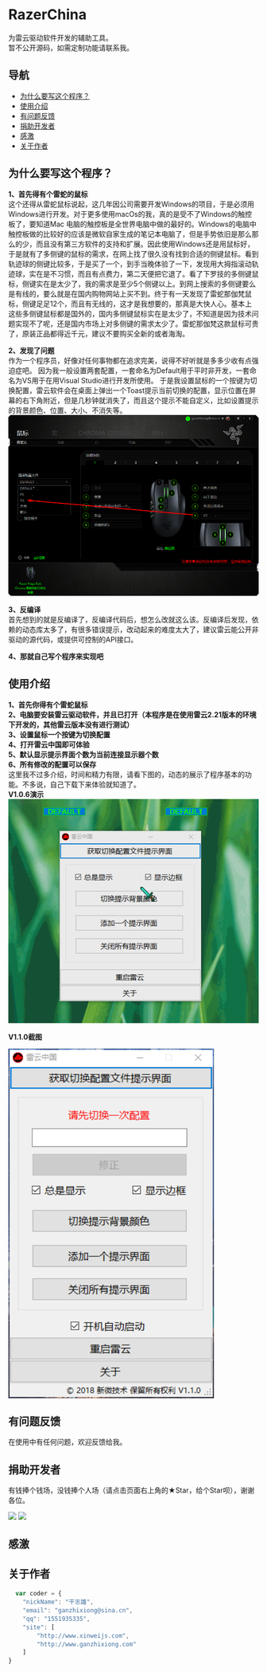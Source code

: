 # RazerChina
为雷云驱动软件开发的辅助工具。  
暂不公开源码，如需定制功能请联系我。

## 导航
 
- [为什么要写这个程序？](#%E4%B8%BA%E4%BB%80%E4%B9%88%E8%A6%81%E5%86%99%E8%BF%99%E4%B8%AA%E7%A8%8B%E5%BA%8F%EF%BC%9F)
- [使用介绍](#%E4%BD%BF%E7%94%A8%E4%BB%8B%E7%BB%8D)  
- [有问题反馈](#%E6%9C%89%E9%97%AE%E9%A2%98%E5%8F%8D%E9%A6%88)
- [捐助开发者](#%E6%8D%90%E5%8A%A9%E5%BC%80%E5%8F%91%E8%80%85)
- [感激](#%E6%84%9F%E6%BF%80)
- [关于作者](#关于作者)

 
## 为什么要写这个程序？
**1、首先得有个雷蛇的鼠标**  
这个还得从雷蛇鼠标说起，这几年因公司需要开发Windows的项目，于是必须用Windows进行开发。对于更多使用macOs的我，真的是受不了Windows的触控板了，要知道Mac 电脑的触控板是全世界电脑中做的最好的。Windows的电脑中触控板做的比较好的应该是微软自家生成的笔记本电脑了，但是手势依旧是那么那么的少，而且没有第三方软件的支持和扩展。因此使用Windows还是用鼠标好，于是就有了多侧键的鼠标的需求，在网上找了很久没有找到合适的侧键鼠标。看到轨迹球的侧键比较多，于是买了一个，到手当晚体验了一下，发现用大拇指滚动轨迹球，实在是不习惯，而且有点费力，第二天便把它退了。看了下罗技的多侧键鼠标，侧键实在是太少了，我的需求是至少5个侧键以上。到网上搜索的多侧键要么是有线的，要么就是在国内购物网站上买不到。终于有一天发现了雷蛇那伽梵鼠标，侧键足足12个，而且有无线的，这才是我想要的，那真是大快人心。基本上这些多侧键鼠标都是国外的，国内多侧键鼠标实在是太少了，不知道是因为技术问题实现不了呢，还是国内市场上对多侧键的需求太少了。雷蛇那伽梵这款鼠标可贵了，原装正品都得近千元，建议不要购买全新的或者海淘。

**2、发现了问题**  
作为一个程序员，好像对任何事物都在追求完美，说得不好听就是多多少收有点强迫症吧。
因为我一般设置两套配置，一套命名为Default用于平时非开发，一套命名为VS用于在用Visual Studio进行开发所使用。
于是我设置鼠标的一个按键为切换配置，雷云软件会在桌面上弹出一个Toast提示当前切换的配置，显示位置在屏幕的右下角附近，但是几秒钟就消失了，而且这个提示不能自定义，比如设置提示的背景颜色、位置、大小、不消失等。  
![](https://github.com/GanZhiXiong/RazerChina/blob/master/Images/1.png)  

**3、反编译**  
首先想到的就是反编译了，反编译代码后，想怎么改就这么该。反编译后发现，依赖的动态库太多了，有很多错误提示，改动起来的难度太大了，建议雷云能公开非驱动的源代码，或提供可控制的API接口。  

**4、那就自己写个程序来实现吧**  

## 使用介绍
**1、首先你得有个雷蛇鼠标**  
**2、电脑要安装雷云驱动软件，并且已打开（本程序是在使用雷云2.21版本的环境下开发的，其他雷云版本没有进行测试）**  
**3、设置鼠标一个按键为切换配置**  
**4、打开雷云中国即可体验**    
**5、默认显示提示界面个数为当前连接显示器个数**    
**6、所有修改的配置可以保存**    
这里我不过多介绍，时间和精力有限，请看下图的，动态的展示了程序基本的功能。不多说，自己下载下来体验就知道了。    
**V1.0.6演示**
![](https://github.com/GanZhiXiong/RazerChina/blob/master/Images/RazerSynapse.gif)  

**V1.1.0截图**
<!--![](https://github.com/GanZhiXiong/RazerChina/blob/master/Images/V1.1.0.png)  
-->
<img src="https://github.com/GanZhiXiong/RazerChina/blob/master/Images/V1.1.0.png" width="414" hegiht="736" align=center />


## 有问题反馈
在使用中有任何问题，欢迎反馈给我。

## 捐助开发者
有钱捧个钱场，没钱捧个人场（请点击页面右上角的★Star，给个Star呗），谢谢各位。

![](https://github.com/GanZhiXiong/ZXLPR/blob/master/Images/alipay_qrcode.png)
![](https://github.com/GanZhiXiong/ZXLPR/blob/master/Images/weixinpay_qrcode.png)

<!--
<div style="text-align:center;">
    <div style="display:inline-block<p></p>;"><img src="https://github.com/GanZhiXiong/ZhiXiongYouDaoNoteInstallationPackage/blob/master/images/Pay/AlipayQRCode.jpg"></div>
    <div style="display:inline-block;margin-left:40px;"><img src="https://github.com/GanZhiXiong/ZhiXiongYouDaoNoteInstallationPackage/blob/master/images/Pay/weixinpay_qrcode.jpg"></div>
    <div style="font-weight:bold;margin-top:15px;">您的支持是我持续开发的最大动力。
        <br>退款没有有效期，只需要提供付款截图和收款二维码即可（不是二维码名片）
        <br>如需退款请发邮件至：ganzhixiong@sina.cn
    </div>
</div>
-->

## 感激
  

## 关于作者

```javascript
  var coder = {
	"nickName": "干志雄",
    "email": "ganzhixiong@sina.cn",
    "qq": "1551935335",
    "site": [
        "http://www.xinweijs.com",
        "http://www.ganzhixiong.com"
    ]
}
```

